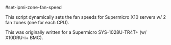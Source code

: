 #set-ipmi-zone-fan-speed

This script dynamically sets the fan speeds for Supermicro X10 servers w/ 2 fan zones (one for each CPU).

This was originally written for a Supermicro SYS-1028U-TR4T+ (w/ X10DRU-i+ BMC).


